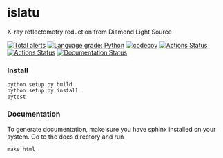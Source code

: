 # islatu

X-ray reflectometry reduction from Diamond Light Source

[![Total alerts](https://img.shields.io/lgtm/alerts/g/RBrearton/islatu.svg?logo=lgtm&logoWidth=18)](https://lgtm.com/projects/g/RBrearton/islatu/alerts/)
[![Language grade: Python](https://img.shields.io/lgtm/grade/python/g/RBrearton/islatu.svg?logo=lgtm&logoWidth=18)](https://lgtm.com/projects/g/RBrearton/islatu/context:python)
[![codecov](https://codecov.io/gh/RBrearton/islatu/branch/master/graph/badge.svg?token=FGIV0MVHS8)](https://codecov.io/gh/RBrearton/islatu)
[![Actions Status](https://github.com/RBrearton/islatu/workflows/pytest/badge.svg)](https://github.com/pytest/islatu/actions)
[![Actions Status](https://github.com/RBrearton/islatu/workflows/Pylint/badge.svg)](https://github.com/pytest/islatu/actions)
[![Documentation Status](https://readthedocs.org/projects/local-stats/badge/?version=latest)](https://local-stats.readthedocs.io/en/latest/?badge=latest)

### Install

```
python setup.py build
python setup.py install
pytest
```

### Documentation

To generate documentation, make sure you have sphinx installed on your system.
Go to the docs directory and run

```
make html
```
